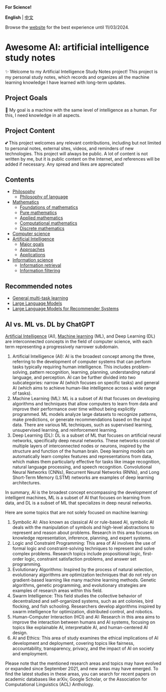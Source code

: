 **For Science!**

**English** | [中文](README_zh.md)

Browse the [website](https://publish.obsidian.md/artificial-intelligence) for the best experience until 11/03/2024.

# Awesome AI: artificial intelligence study notes

✨ Welcome to my Artificial Intelligence Study Notes project! This project is my personal study notes, which records and organizes all the machine learning knowledge I have learned with long-term updates.

## Project Goals

👀 My goal is a machine with the same level of intelligence as a human. For this, I need knowledge in all aspects.

## Project Content

💕 This project welcomes any relevant contributions, including but not limited to personal notes, external sites, videos, and reminders of new technologies. This project will always be public. A lot of content is not written by me, but it is public content on the Internet, and references will be added if necessary. Any spread and likes are appreciated!

## Contents

- [Philosophy](1.%20Philosophy/Philosophy.md)
	- [Philosophy of language](1.%20Philosophy/Philosophy%20of%20language/Philosophy%20of%20language.md)
- [Mathematics](2.%20Mathematics/Mathematics.md)
	- [Foundations of mathematics](2.%20Mathematics/0.%20Foundations%20of%20mathematics/Foundations%20of%20mathematics.md)
	- [Pure mathematics](2.%20Mathematics/1.%20Pure%20mathematics/Pure%20mathematics.md)
	- [Applied mathematics‎](2.%20Mathematics/2.%20Applied%20mathematics%E2%80%8E/Applied%20mathematics%E2%80%8E.md)
	- [Computational mathematics](2.%20Mathematics/3.%20Computational%20mathematics/Computational%20mathematics.md)
	- [Discrete mathematics](2.%20Mathematics/4.%20Discrete%20mathematics/Discrete%20mathematics.md)
- [Computer science](3.%20Computer%20science/Computer%20science.md)
- [Artificial Intelligence](4.%20Artificial%20intelligence/Artificial%20Intelligence.md)
	- [Major goals](4.%20Artificial%20intelligence/1.%20Major%20goals/Major%20goals.md)
	- [Approaches](4.%20Artificial%20intelligence/2.%20Approaches/Approaches.md)
	- [Applications](4.%20Artificial%20intelligence/3.%20Applications/Applications.md)
- [Information science](5.%20Information%20science/Information%20science.md)
	- [Information retrieval](5.%20Information%20science/Information%20retrieval/Information%20retrieval.md)
	- [Information filtering](5.%20Information%20science/Information%20filtering/Information%20filtering.md)

## Recommended notes

- [General multi-task learning](4.%20Artificial%20intelligence/1.%20Major%20goals/Intelligence/Machine%20learning/General%20Multi-Task%20Learning/General%20multi-task%20learning.md)
- [Large Language Models](4.%20Artificial%20intelligence/1.%20Major%20goals/Intelligence/Natural%20language%20processing/Large%20language%20model/Large%20language%20model.md)
- [Large Language Models for Recommender Systems](4.%20Artificial%20intelligence/3.%20Applications/Recommender%20system/LLM4Rec.md)


## AI vs. ML vs. DL by ChatGPT

[Artificial Intelligence](4.%20Artificial%20intelligence/Artificial%20Intelligence.md) (AI), [Machine learning](4.%20Artificial%20intelligence/1.%20Major%20goals/Intelligence/Machine%20learning/Machine%20learning.md) (ML), and Deep Learning (DL) are interconnected concepts in the field of computer science, with each term representing a progressively narrower subdomain.

1. Artificial Intelligence (AI): AI is the broadest concept among the three, referring to the development of computer systems that can perform tasks typically requiring human intelligence. This includes problem-solving, pattern recognition, learning, planning, understanding natural language, and perception. AI can be further divided into two subcategories: narrow AI (which focuses on specific tasks) and general AI (which aims to achieve human-like intelligence across a wide range of tasks).
2. Machine Learning (ML): ML is a subset of AI that focuses on developing algorithms and techniques that allow computers to learn from data and improve their performance over time without being explicitly programmed. ML models analyze large datasets to recognize patterns, make predictions, or generate recommendations based on the input data. There are various ML techniques, such as supervised learning, unsupervised learning, and reinforcement learning.
3. Deep Learning (DL): DL is a subset of ML that focuses on artificial neural networks, specifically deep neural networks. These networks consist of multiple layers of interconnected nodes or neurons, inspired by the structure and function of the human brain. Deep learning models can automatically learn complex features and representations from data, which makes them particularly effective for tasks like image recognition, natural language processing, and speech recognition. Convolutional Neural Networks (CNNs), Recurrent Neural Networks (RNNs), and Long Short-Term Memory (LSTM) networks are examples of deep learning architectures.

In summary, AI is the broadest concept encompassing the development of intelligent machines, ML is a subset of AI that focuses on learning from data, and DL is a subset of ML that specializes in deep neural networks.

Here are some topics that are not solely focused on machine learning:

1.  Symbolic AI: Also known as classical AI or rule-based AI, symbolic AI deals with the manipulation of symbols and high-level abstractions to represent and reason about problems. Research in this area focuses on knowledge representation, inference, planning, and expert systems.
2.  Logic and Constraint Programming: This area of AI involves the use of formal logic and constraint-solving techniques to represent and solve complex problems. Research topics include propositional logic, first-order logic, constraint satisfaction problems, and answer set programming.
3.  Evolutionary Algorithms: Inspired by the process of natural selection, evolutionary algorithms are optimization techniques that do not rely on gradient-based learning like many machine learning methods. Genetic algorithms, genetic programming, and evolutionary strategies are examples of research areas within this field.
4.  Swarm Intelligence: This field studies the collective behavior of decentralized and self-organized systems, such as ant colonies, bird flocking, and fish schooling. Researchers develop algorithms inspired by swarm intelligence for optimization, distributed control, and robotics.
5.  Human-Computer Interaction (HCI) and AI: Research in this area aims to improve the interaction between humans and AI systems, focusing on topics like explainable AI, interpretable AI, and human-centered AI design.
6.  AI and Ethics: This area of study examines the ethical implications of AI development and deployment, covering topics like fairness, accountability, transparency, privacy, and the impact of AI on society and employment.

Please note that the mentioned research areas and topics may have evolved or expanded since September 2021, and new areas may have emerged. To find the latest studies in these areas, you can search for recent papers on academic databases like arXiv, Google Scholar, or the Association for Computational Linguistics (ACL) Anthology.

